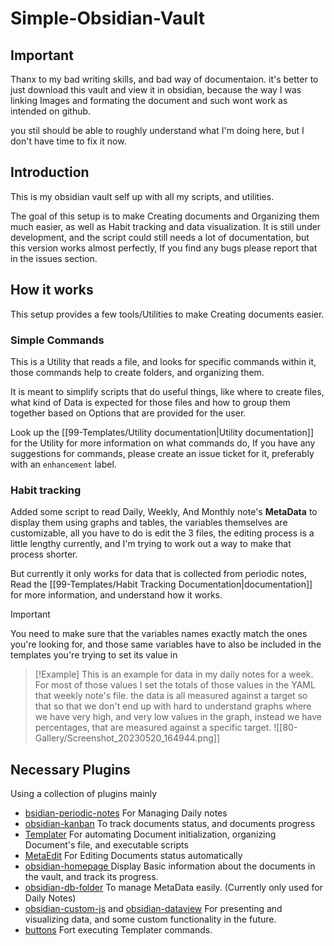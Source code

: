 # Simple-Obsidian-Vault

## Important
Thanx to my bad writing skills, and bad way of documentaion.
it's better to just download this vault and view it in obsidian, because the way I was linking Images and formating the document and such wont work as intended on github.

you stil should be able to roughly understand what I'm doing here, but I don't have time to fix it now.

## Introduction

This is my obsidian vault self up with all my scripts, and utilities. 

The goal of this setup is to make Creating documents and Organizing them much easier, as well as Habit tracking and data visualization.
It is still under development, and the script could still needs a lot of documentation, but this version works almost perfectly, If you find any bugs please report that in the issues section.


## How it works
This setup provides a few tools/Utilities to make Creating documents easier. 

### Simple Commands

This is a Utility that reads a file, and looks for specific commands within it, those commands help to create folders, and organizing them.

It is meant to simplify scripts that do useful things, like where to create files, what kind of Data is expected for those files and how to group them together based on Options that are provided for the user.

Look up the [[99-Templates/Utility documentation|Utility documentation]] for the Utility for more information on what commands do, If you have any suggestions for commands, please create an issue ticket for it, preferably with an `enhancement` label.

### Habit tracking

Added some script to read Daily, Weekly, And Monthly note's **MetaData** to display them using graphs and tables, the variables themselves are customizable, all you have to do is edit the 3 files, the editing process is a little lengthy currently, and I'm trying to work out a way to make that process shorter.

But currently it only works for data that is collected from periodic notes, Read the [[99-Templates/Habit Tracking Documentation|documentation]] for more information, and understand how it works.

> [!important] 
> You need to make sure that the variables names exactly match the ones you're looking for, and those same variables have to also be included in the templates you're trying to set its value in 


> [!Example]
> This is an example for data in my daily notes for a week. 
> For most of those values I set the totals of those values in the YAML that weekly note's file. 
> the data is all measured against a target so that so that we don't end up with hard to understand graphs where we have very high, and very low values in the graph, instead we have percentages, that are measured against a specific target.
> ![[80-Gallery/Screenshot_20230520_164944.png]]
## Necessary Plugins
Using a collection of plugins mainly
- [bsidian-periodic-notes](https://github.com/liamcain/obsidian-periodic-notes)
	For Managing Daily notes
- [obsidian-kanban](https://github.com/mgmeyers/obsidian-kanban)
	To track documents status, and documents progress
- [Templater](https://github.com/SilentVoid13/Templater)
	For automating Document initialization, organizing Document's file, and executable scripts
- [MetaEdit](https://github.com/chhoumann/MetaEdit)
	For Editing Documents status automatically
- [obsidian-homepage ](https://github.com/mirnovov/obsidian-homepage)
	Display Basic information about the documents in the vault, and track its progress.
- [obsidian-db-folder](https://github.com/RafaelGB/obsidian-db-folder)
	To manage MetaData easily.  (Currently only used for Daily Notes)
- [obsidian-custom-js](https://github.com/saml-dev/obsidian-custom-js) and [obsidian-dataview](https://github.com/blacksmithgu/obsidian-dataview)
	For presenting and visualizing data, and some custom functionality in the future.
- [buttons](https://github.com/shabegom/buttons)
	Fort executing Templater  commands.

